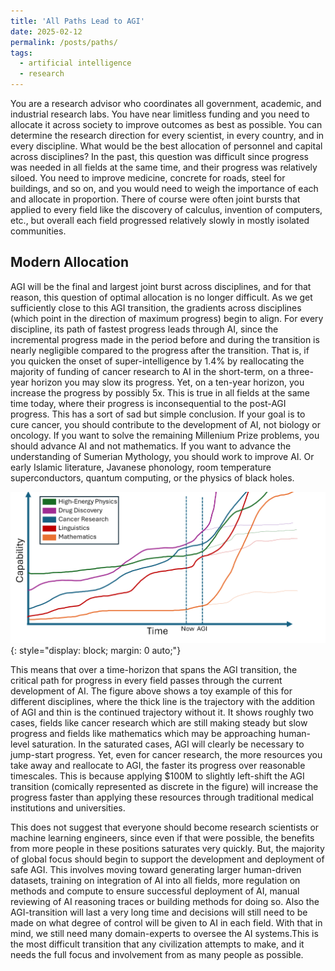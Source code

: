 ```yaml
---
title: 'All Paths Lead to AGI'
date: 2025-02-12
permalink: /posts/paths/
tags:
  - artificial intelligence
  - research
---
```



You are a research advisor who coordinates all government, academic, and industrial research labs. You have near limitless funding and you need to allocate it across society to improve outcomes as best as possible. You can determine the research direction for every scientist, in every country, and in every discipline. What would be the best allocation of personnel and capital across disciplines? In the past, this question was difficult since progress was needed in all fields at the same time, and their progress was relatively siloed. You need to improve medicine, concrete for roads, steel for buildings, and so on, and you would need to weigh the importance of each and allocate in proportion. There of course were often joint bursts that applied to every field like the discovery of calculus, invention of computers, etc., but overall each field progressed relatively slowly in mostly isolated communities.


## Modern Allocation


AGI will be the final and largest joint burst across disciplines, and for that reason, this question of optimal allocation is no longer difficult. As we get sufficiently close to this AGI transition, the gradients across disciplines (which point in the direction of maximum progress) begin to align. For every discipline, its path of fastest progress leads through AI, since the incremental progress made in the period before and during the transition is nearly negligible compared to the progress after the transition. That is, if you quicken the onset of super-intelligence by 1.4% by reallocating the majority of funding of cancer research to AI in the short-term, on a three-year horizon you may slow its progress. Yet, on a ten-year horizon, you increase the progress by possibly 5x. This is true in all fields at the same time today, where their progress is inconsequential to the post-AGI progress. This has a sort of sad but simple conclusion. If your goal is to cure cancer, you should contribute to the development of AI, not biology or oncology. If you want to solve the remaining Millenium Prize problems, you should advance AI and not mathematics. If you want to advance the understanding of Sumerian Mythology, you should work to improve AI. Or early Islamic literature, Javanese phonology, room temperature superconductors, quantum computing, or the physics of black holes.


![Arbitrary Trajectories](/images/critical.png){: style="display: block; margin: 0 auto;"}


This means that over a time-horizon that spans the AGI transition, the critical path for progress in every field passes through the current development of AI. The figure above shows a toy example of this for different disciplines, where the thick line is the trajectory with the addition of AGI and thin is the continued trajectory without it. It shows roughly two cases, fields like cancer research which are still making steady but slow progress and fields like mathematics which may be approaching human-level saturation. In the saturated cases, AGI will clearly be necessary to jump-start progress. Yet, even for cancer research, the more resources you take away and reallocate to AGI, the faster its progress over reasonable timescales. This is because applying $100M to slightly left-shift the AGI transition (comically represented as discrete in the figure) will increase the progress faster than applying these resources through traditional medical institutions and universities.

This does not suggest that everyone should become research scientists or machine learning engineers, since even if that were possible, the benefits from more people in these positions saturates very quickly. But, the majority of global focus should begin to support the development and deployment of safe AGI. This involves moving toward generating larger human-driven datasets, training on integration of AI into all fields, more regulation on methods and compute to ensure successful deployment of AI, manual reviewing of AI reasoning traces or building methods for doing so. Also the AGI-transition will last a very long time and decisions will still need to be made on what degree of control will be given to AI in each field. With that in mind, we still need many domain-experts to oversee the AI systems.This is the most difficult transition that any civilization attempts to make, and it needs the full focus and involvement from as many people as possible.

